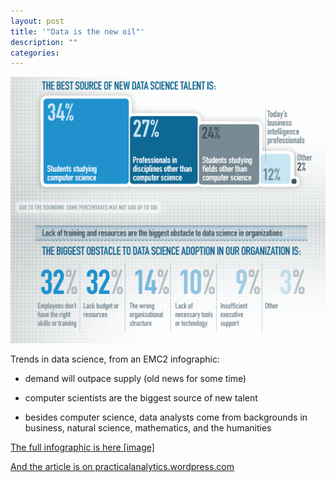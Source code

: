 ```yaml
---
layout: post
title: '"Data is the new oil"'
description: ""
categories: 
---
```


![Infographic](/img/blog/data-infographic.png)

Trends in data science, from an EMC2 infographic:  

* demand will outpace supply (old news for some time)  

* computer scientists are the biggest source of new talent  

* besides computer science, data analysts come from backgrounds in business, natural science, mathematics, and the humanities  


[The full infographic is here [image]](http://practicalanalytics.files.wordpress.com/2012/01/datascientistinfographic.jpg)

[And the article is on practicalanalytics.wordpress.com](http://practicalanalytics.wordpress.com/2012/01/22/data-scientist-infographic-new-skills-new-jobs/)
